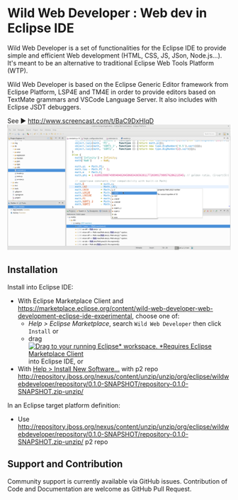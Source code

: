 # Wild Web Developer : Web dev in Eclipse IDE

Wild Web Developer is a set of functionalities for the Eclipse IDE to provide simple and efficient Web development (HTML, CSS, JS, JSon, Node.js...). It's meant to be an alternative to traditional Eclipse Web Tools Platform (WTP).

Wild Web Developer is based on the Eclipse Generic Editor framework from Eclipse Platform, LSP4E and TM4E in order to provide editors based on TextMate grammars and VSCode Language Server. It also includes with Eclipse JSDT debuggers.

See ▶️ http://www.screencast.com/t/BaC9DxHIqD
![screenshot](wildwebdeveloper-screenshot.png "Wild Web Developer screenshot")


## Installation

Install into Eclipse IDE:
* With Eclipse Marketplace Client and https://marketplace.eclipse.org/content/wild-web-developer-web-development-eclipse-ide-experimental, choose one of:
  * *Help > Eclipse Marketplace*, search `Wild Web Developer` then click `Install` or
  * drag <a href="http://marketplace.eclipse.org/marketplace-client-intro?mpc_install=3394048" class="drag" title="Drag to your running Eclipse* workspace. *Requires Eclipse Marketplace Client"><img class="img-responsive" src="https://marketplace.eclipse.org/sites/all/themes/solstice/public/images/marketplace/btn-install.png" alt="Drag to your running Eclipse* workspace. *Requires Eclipse Marketplace Client" /></a> into Eclipse IDE, or
* With [Help > Install New Software...](http://help.eclipse.org/neon/index.jsp?topic=%2Forg.eclipse.platform.doc.user%2Ftasks%2Ftasks-124.htm) with p2 repo http://repository.jboss.org/nexus/content/unzip/unzip/org/eclipse/wildwebdeveloper/repository/0.1.0-SNAPSHOT/repository-0.1.0-SNAPSHOT.zip-unzip/

In an Eclipse target platform definition:
* Use http://repository.jboss.org/nexus/content/unzip/unzip/org/eclipse/wildwebdeveloper/repository/0.1.0-SNAPSHOT/repository-0.1.0-SNAPSHOT.zip-unzip/ p2 repo

## Support and Contribution

Community support is currently available via GitHub issues. Contribution of Code and Documentation are welcome as GitHub Pull Request. 

